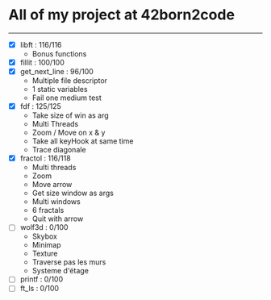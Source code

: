 All of my project at 42born2code
================================

--------------------------------


- [X] libft : 116/116
	* Bonus functions
- [X] fillit : 100/100
- [X] get_next_line : 96/100
	* Multiple file descriptor
	* 1 static variables
	* Fail one medium test
- [X] fdf : 125/125
	* Take size of win as arg
	* Multi Threads
	* Zoom / Move on x & y
	* Take all keyHook at same time
	* Trace diagonale
- [X] fractol : 116/118
	* Multi threads
	* Zoom
	* Move arrow
	* Get size window as args
	* Multi windows
	* 6 fractals
	* Quit with arrow
- [ ] wolf3d : 0/100
	* Skybox
	* Minimap
	* Texture
	* Traverse pas les murs
	* Systeme d'étage
- [ ] printf : 0/100
- [ ] ft_ls : 0/100
